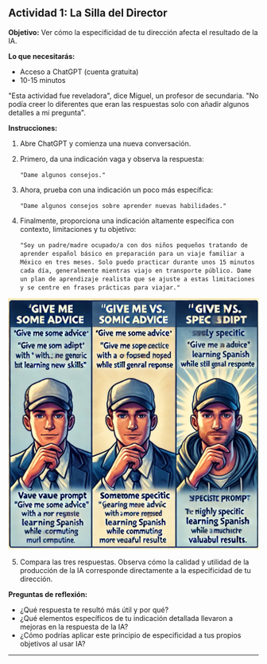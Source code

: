 ## Actividad 1: La Silla del Director

**Objetivo:** Ver cómo la especificidad de tu dirección afecta el resultado de la IA.


**Lo que necesitarás:**
- Acceso a ChatGPT (cuenta gratuita)
- 10-15 minutos


"Esta actividad fue reveladora", dice Miguel, un profesor de secundaria. "No podía creer lo diferentes que eran las respuestas solo con añadir algunos detalles a mi pregunta".

**Instrucciones:**

1. Abre ChatGPT y comienza una nueva conversación.

2. Primero, da una indicación vaga y observa la respuesta:
   
   `"Dame algunos consejos."`

3. Ahora, prueba con una indicación un poco más específica:
   
   `"Dame algunos consejos sobre aprender nuevas habilidades."`

4. Finalmente, proporciona una indicación altamente específica con contexto, limitaciones y tu objetivo:
   
   `"Soy un padre/madre ocupado/a con dos niños pequeños tratando de aprender español básico en preparación para un viaje familiar a México en tres meses. Solo puedo practicar durante unos 15 minutos cada día, generalmente mientras viajo en transporte público. Dame un plan de aprendizaje realista que se ajuste a estas limitaciones y se centre en frases prácticas para viajar."`

![](images/prompt-specificity.jpg)

5. Compara las tres respuestas. Observa cómo la calidad y utilidad de la producción de la IA corresponde directamente a la especificidad de tu dirección.


**Preguntas de reflexión:**

- ¿Qué respuesta te resultó más útil y por qué?
- ¿Qué elementos específicos de tu indicación detallada llevaron a mejoras en la respuesta de la IA?
- ¿Cómo podrías aplicar este principio de especificidad a tus propios objetivos al usar IA?

--- 